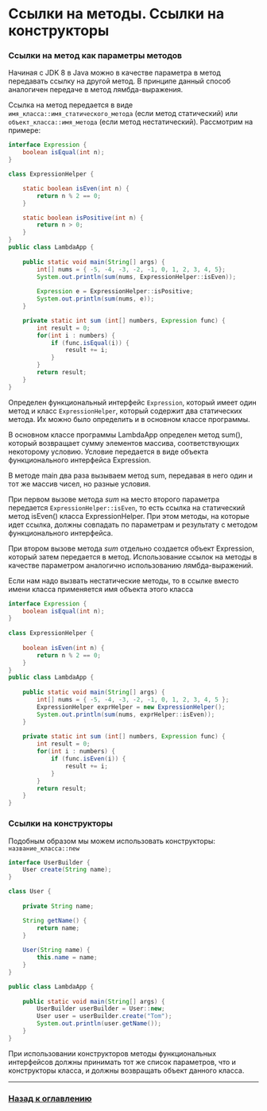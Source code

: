 # Ссылки на методы. Ссылки на конструкторы

### Ссылки на метод как параметры методов

Начиная с JDK 8 в Java можно в качестве параметра в метод передавать ссылку на другой метод.
В принципе данный способ аналогичен передаче в метод лямбда-выражения.

Ссылка на метод передается в виде `имя_класса::имя_статического_метода` (если метод статический) или 
`объект_класса::имя_метода` (если метод нестатический). Рассмотрим на примере:

```java
interface Expression {
    boolean isEqual(int n);
}

class ExpressionHelper {

    static boolean isEven(int n) {
        return n % 2 == 0;
    }

    static boolean isPositive(int n) {
        return n > 0;
    }
}
public class LambdaApp {
 
    public static void main(String[] args) {
        int[] nums = { -5, -4, -3, -2, -1, 0, 1, 2, 3, 4, 5};
        System.out.println(sum(nums, ExpressionHelper::isEven));
        
        Expression e = ExpressionHelper::isPositive;
        System.out.println(sum(nums, e));
    } 

    private static int sum (int[] numbers, Expression func) {
        int result = 0;
        for(int i : numbers) {
            if (func.isEqual(i)) {
                result += i;
            }
        }
        return result;
    }
}
```

Определен функциональный интерфейс `Expression`, который имеет один метод и
класс `ExpressionHelper`, который содержит два статических метода.
Их можно было определить и в основном классе программы.

В основном классе программы LambdaApp определен метод sum(),
который возвращает сумму элементов массива, соответствующих некоторому условию.
Условие передается в виде объекта функционального интерфейса Expression.

В методе main два раза вызываем метод sum, передавая в него один и тот же массив чисел, но разные условия.

При первом вызове метода _sum_ на место второго параметра передается `ExpressionHelper::isEven`,
то есть ссылка на статический метод isEven() класса ExpressionHelper.
При этом методы, на которые идет ссылка, должны совпадать по параметрам и результату с методом функционального интерфейса.

При втором вызове метода _sum_ отдельно создается объект Expression, который затем передается в метод.
Использование ссылок на методы в качестве параметром аналогично использованию лямбда-выражений.

Если нам надо вызвать нестатические методы, то в ссылке вместо имени класса применяется имя объекта этого класса

```java
interface Expression {
    boolean isEqual(int n);
}
 
class ExpressionHelper {
     
    boolean isEven(int n) {
        return n % 2 == 0;
    }
}
public class LambdaApp {
 
    public static void main(String[] args) {
        int[] nums = { -5, -4, -3, -2, -1, 0, 1, 2, 3, 4, 5 };
        ExpressionHelper exprHelper = new ExpressionHelper();
        System.out.println(sum(nums, exprHelper::isEven));
    } 
     
    private static int sum (int[] numbers, Expression func) {
        int result = 0;
        for(int i : numbers) {
            if (func.isEven(i)) {
                result += i;
            }
        }
        return result;
    }
}
```

### Ссылки на конструкторы

Подобным образом мы можем использовать конструкторы: `название_класса::new`

```java
interface UserBuilder {
    User create(String name);
}

class User {
     
    private String name;

    String getName() {
        return name;
    }
     
    User(String name) {
        this.name = name;
    }
}

public class LambdaApp {
 
    public static void main(String[] args) {
        UserBuilder userBuilder = User::new;
        User user = userBuilder.create("Tom");
        System.out.println(user.getName());
    }
}
```

При использовании конструкторов методы функциональных интерфейсов должны принимать тот же список параметров,
что и конструкторы класса, и должны возвращать объект данного класса.

---

### [Назад к оглавлению](./README.md)